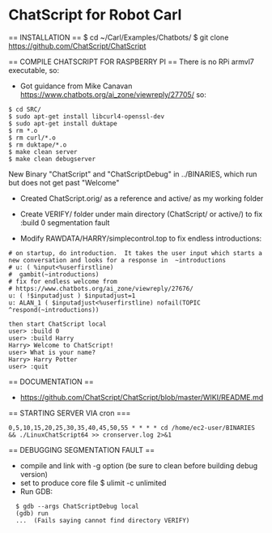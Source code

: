 # ChatScript for Robot Carl



== INSTALLATION ==
$ cd ~/Carl/Examples/Chatbots/
$ git clone https://github.com/ChatScript/ChatScript

== COMPILE CHATSCRIPT FOR RASPBERRY PI ==
There is no RPi armvl7 executable, so:

- Got guidance from Mike Canavan https://www.chatbots.org/ai_zone/viewreply/27705/
so:
```
$ cd SRC/
$ sudo apt-get install libcurl4-openssl-dev
$ sudo apt-get install duktape
$ rm *.o
$ rm curl/*.o
$ rm duktape/*.o
$ make clean server
$ make clean debugserver
```
New Binary "ChatScript" and "ChatScriptDebug" in ../BINARIES, which run but does not get past "Welcome"

- Created ChatScript.orig/ as a reference
  and active/ as my working folder

- Create VERIFY/ folder under main directory (ChatScript/ or active/) to fix :build 0 segmentation fault
- Modify RAWDATA/HARRY/simplecontrol.top to fix endless introductions:
```
# on startup, do introduction.  It takes the user input which starts a new conversation and looks for a response in  ~introductions
# u: ( %input<%userfirstline) 
#  gambit(~introductions)
# fix for endless welcome from 
# https://www.chatbots.org/ai_zone/viewreply/27676/
u: ( !$inputadjust ) $inputadjust=1
u: ALAN_1 ( $inputadjust<%userfirstline) nofail(TOPIC ^respond(~introductions)) 

then start ChatScript local
user> :build 0
user> :build Harry
Harry> Welcome to ChatScript!
user> What is your name?
Harry> Harry Potter
user> :quit
```

== DOCUMENTATION ==

- https://github.com/ChatScript/ChatScript/blob/master/WIKI/README.md




== STARTING SERVER VIA cron ===
```
0,5,10,15,20,25,30,35,40,45,50,55 * * * * cd /home/ec2-user/BINARIES && ./LinuxChatScript64 >> cronserver.log 2>&1
```


== DEBUGGING SEGMENTATION FAULT ==
- compile and link with -g option (be sure to clean before building debug version)
- set to produce core file 
  $ ulimit -c unlimited
- Run GDB:
```
  $ gdb --args ChatScriptDebug local
  (gdb) run
  ...  (Fails saying cannot find directory VERIFY)
```


